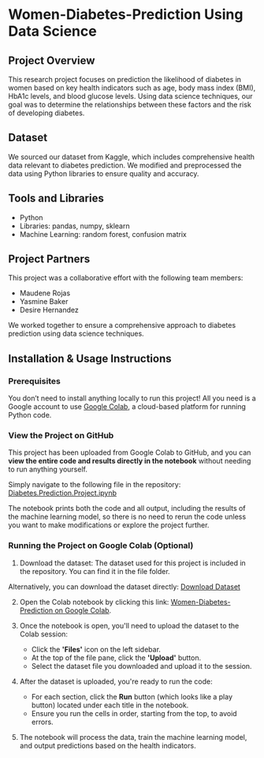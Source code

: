 # Women-Diabetes-Prediction Using Data Science
## Project Overview
This research project focuses on prediction the likelihood of diabetes in women based on key health indicators such as age, body mass index (BMI), HbA1c levels, and blood glucose levels. Using data science techniques, our goal was to determine the relationships between these factors and the risk of developing diabetes.
## Dataset
We sourced our dataset from Kaggle, which includes comprehensive health data relevant to diabetes prediction. We modified and preprocessed the data using Python libraries to ensure quality and accuracy.
## Tools and Libraries
- Python
- Libraries: pandas, numpy, sklearn
- Machine Learning: random forest, confusion matrix
## Project Partners
This project was a collaborative effort with the following team members:
- Maudene Rojas
- Yasmine Baker
- Desire Hernandez

We worked together to ensure a comprehensive approach to diabetes prediction using data science techniques.
## Installation & Usage Instructions
### Prerequisites
You don’t need to install anything locally to run this project! All you need is a Google account to use [Google Colab](https://colab.research.google.com/), a cloud-based platform for running Python code.

### View the Project on GitHub
This project has been uploaded from Google Colab to GitHub, and you can **view the entire code and results directly in the notebook** without needing to run anything yourself.

Simply navigate to the following file in the repository:
[Diabetes.Prediction.Project.ipynb](https://github.com/DesireHernandez/Women-Diabetes-Prediction/blob/main/DiabetesPredictionProject.ipynb)

The notebook prints both the code and all output, including the results of the machine learning model, so there is no need to rerun the code unless you want to make modifications or explore the project further.

### Running the Project on Google Colab (Optional)
1. Download the dataset:
The dataset used for this project is included in the repository. You can find it in the file folder.

Alternatively, you can download the dataset directly:
[Download Dataset](https://github.com/DesireHernandez/Women-Diabetes-Prediction/blob/main/diabetes_prediction_dataset.csv)

2. Open the Colab notebook by clicking this link: [Women-Diabetes-Prediction on Google Colab](https://colab.research.google.com/drive/1zratgAur0y7IpBvVDdlz_Umsl2WSmRtl?usp=sharing).

3. Once the notebook is open, you'll need to upload the dataset to the Colab session:
   - Click the **'Files'** icon on the left sidebar.
   - At the top of the file pane, click the **'Upload'** button.
   - Select the dataset file you downloaded and upload it to the session.

4. After the dataset is uploaded, you're ready to run the code:
   - For each section, click the **Run** button (which looks like a play button) located under each title in the notebook.
   - Ensure you run the cells in order, starting from the top, to avoid errors.

5. The notebook will process the data, train the machine learning model, and output predictions based on the health indicators.
